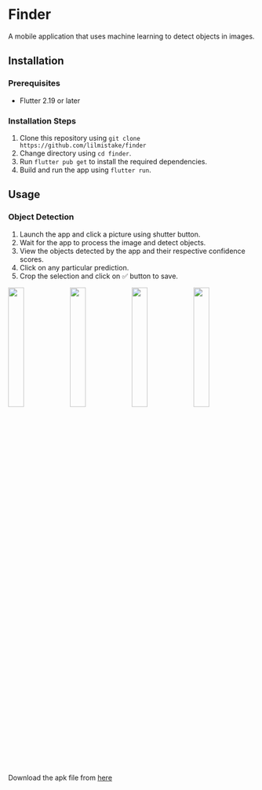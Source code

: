 # Finder
A mobile application that uses machine learning to detect objects in images.

## Installation

### Prerequisites

- Flutter 2.19 or later

### Installation Steps

1. Clone this repository using `git clone https://github.com/lilmistake/finder`
2. Change directory using `cd finder`.
3. Run `flutter pub get` to install the required dependencies.
4. Build and run the app using `flutter run`.

## Usage

### Object Detection

1. Launch the app and click a picture using shutter button.
2. Wait for the app to process the image and detect objects.
3. View the objects detected by the app and their respective confidence scores.
4. Click on any particular prediction.
5. Crop the selection and click on ✅ button to save.


<img src='https://user-images.githubusercontent.com/61899816/229372051-3a8754b2-0ddd-4d60-b385-8dbd3fc3b646.png' width="25%"><img src='https://user-images.githubusercontent.com/61899816/229372057-6cb7e1c1-c547-4f44-8b1f-e42ff91d98a0.png' width="25%"><img src='https://user-images.githubusercontent.com/61899816/229372063-9ce06204-90f1-48db-ac01-7e4960285d67.png' width="25%"><img src='https://user-images.githubusercontent.com/61899816/229372069-0e1d448b-79ef-4092-8642-922f145c2006.png' width="25%">

Download the apk file from [here](https://drive.google.com/file/d/1PVfax9pqbdVCjsAaPlSZE3v-UbpvziQb/view?usp=sharing)
